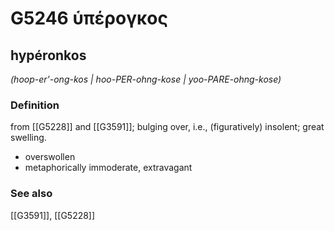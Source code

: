 # G5246 ὑπέρογκος

## hypéronkos

_(hoop-er'-ong-kos | hoo-PER-ohng-kose | yoo-PARE-ohng-kose)_

### Definition

from [[G5228]] and [[G3591]]; bulging over, i.e., (figuratively) insolent; great swelling.

- overswollen
- metaphorically immoderate, extravagant

### See also

[[G3591]], [[G5228]]

